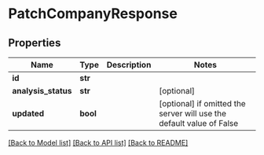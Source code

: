 # PatchCompanyResponse


## Properties
Name | Type | Description | Notes
------------ | ------------- | ------------- | -------------
**id** | **str** |  | 
**analysis_status** | **str** |  | [optional] 
**updated** | **bool** |  | [optional]  if omitted the server will use the default value of False

[[Back to Model list]](../README.md#documentation-for-models) [[Back to API list]](../README.md#documentation-for-api-endpoints) [[Back to README]](../README.md)


